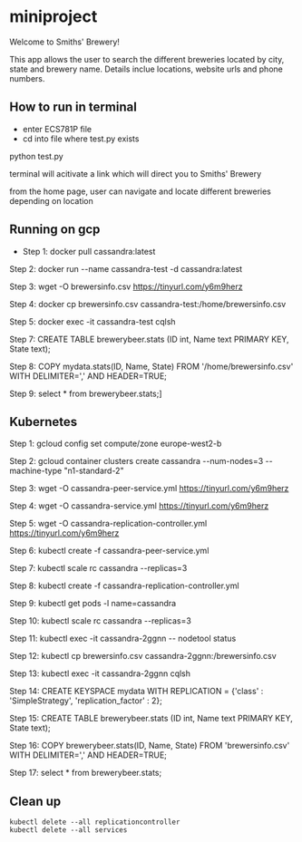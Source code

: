 # miniproject

Welcome to Smiths' Brewery! 

This app allows the user to search the different breweries located by city, state and brewery name. Details inclue locations, website urls and phone numbers.


## How to run in terminal 
- enter ECS781P file 
- cd into file where test.py exists 

python test.py 

terminal will acitivate a link which will direct you to Smiths' Brewery

from the home page, user can navigate and locate different breweries depending on location 

## Running on gcp 

- Step 1: docker pull cassandra:latest

Step 2: docker run --name cassandra-test -d cassandra:latest

Step 3: wget -O brewersinfo.csv https://tinyurl.com/y6m9herz

Step 4: docker cp brewersinfo.csv cassandra-test:/home/brewersinfo.csv

Step 5: docker exec -it cassandra-test cqlsh

Step 7: CREATE TABLE brewerybeer.stats (ID int, Name text PRIMARY KEY, State text);

Step 8: COPY mydata.stats(ID, Name, State)
        FROM '/home/brewersinfo.csv'
        WITH DELIMITER=',' AND HEADER=TRUE;

Step 9: select * from brewerybeer.stats;]

## Kubernetes
Step 1: gcloud config set compute/zone europe-west2-b

Step 2: gcloud container clusters create cassandra --num-nodes=3 --machine-type "n1-standard-2"

Step 3: wget -O cassandra-peer-service.yml https://tinyurl.com/y6m9herz

Step 4: wget -O cassandra-service.yml https://tinyurl.com/y6m9herz

Step 5: wget -O cassandra-replication-controller.yml https://tinyurl.com/y6m9herz

Step 6: kubectl create -f cassandra-peer-service.yml

Step 7: kubectl scale rc cassandra --replicas=3

Step 8: kubectl create -f cassandra-replication-controller.yml

Step 9: kubectl get pods -l name=cassandra

Step 10: kubectl scale rc cassandra --replicas=3

Step 11: kubectl exec -it cassandra-2ggnn -- nodetool status

Step 12: kubectl cp brewersinfo.csv cassandra-2ggnn:/brewersinfo.csv

Step 13: kubectl exec -it cassandra-2ggnn cqlsh

Step 14: CREATE KEYSPACE mydata WITH REPLICATION =
        {'class' : 'SimpleStrategy', 'replication_factor' : 2};

Step 15: CREATE TABLE brewerybeer.stats (ID int, Name text PRIMARY KEY, State text);

Step 16: COPY brewerybeer.stats(ID, Name, State)
         FROM 'brewersinfo.csv'
         WITH DELIMITER=',' AND HEADER=TRUE;

Step 17: select * from brewerybeer.stats;



## Clean up
```
kubectl delete --all replicationcontroller
kubectl delete --all services
```
